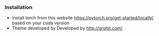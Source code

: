 ### Installation
- Install torch from this website https://pytorch.org/get-started/locally/ based on your cuda version
- Theme developed by Developed by http://grohit.com/
